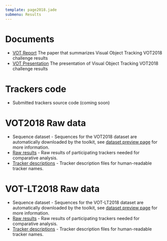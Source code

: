 ```yaml
---
template: page2018.jade
submenu: Results
---
```


# Documents

-   [VOT Report](http://prints.vicos.si/publications/365) The paper that summarizes Visual Object Tracking VOT2018 challenge results
-   [VOT Presentation](http://data.votchallenge.net/vot2018/presentations/vot2018_presentation.pdf) The presentation of Visual Object Tracking VOT2018 challenge results

# Trackers code

-   Submitted trackers source code (coming soon)

# VOT2018 Raw data

-   Sequence dataset - Sequences for the VOT2018 dataset are automatically downloaded by the toolkit, see [dataset preview page](/vot2018/dataset.html) for more information.
-   [Raw results](http://data.votchallenge.net/vot2018/vot2018_results.zip) - Raw results of participating trackers needed for comparative analysis.
-   [Tracker descriptions](http://data.votchallenge.net/vot2018/vot2018_trackers.zip) - Tracker description files for human-readable tracker names.

# VOT-LT2018 Raw data

-   Sequence dataset - Sequences for the VOT-LT2018 dataset are automatically downloaded by the toolkit, see [dataset preview page](/vot2018/dataset.html) for more information.
-   [Raw results](http://data.votchallenge.net/vot2018/vot-lt2018_results.zip) - Raw results of participating trackers needed for comparative analysis.
-   [Tracker descriptions](http://data.votchallenge.net/vot2018/vot-lt2018_trackers.zip) - Tracker description files for human-readable tracker names.
